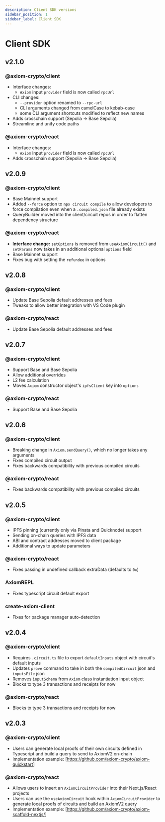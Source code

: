 ```yaml
---
description: Client SDK versions
sidebar_position: 1
sidebar_label: Client SDK
---
```


# Client SDK

## v2.1.0

### @axiom-crypto/client

- Interface changes:
  - `Axiom` input `provider` field is now called `rpcUrl`
- CLI changes:
  - `--provider` option renamed to `--rpc-url`
  - CLI arguments changed from camelCase to kebab-case
  - some CLI argument shortcuts modified to reflect new names
- Adds crosschain support (Sepolia -> Base Sepolia)
- Streamline and unify code paths

### @axiom-crypto/react

- Interface changes:
  - `Axiom` input `provider` field is now called `rpcUrl`
- Adds crosschain support (Sepolia -> Base Sepolia)

## v2.0.9

### @axiom-crypto/client

- Base Mainnet support
- Added `--force` option to `npx circuit compile` to allow developers to force compilation even when a `.compiled.json` file already exists
- QueryBuilder moved into the client/circuit repos in order to flatten dependency structure

### @axiom-crypto/react

- **Interface change:** `setOptions` is removed from `useAxiomCircuit()` and `setParams` now takes in an additional optional `options` field
- Base Mainnet support
- Fixes bug with setting the `refundee` in options

 ## v2.0.8

### @axiom-crypto/client

- Update Base Sepolia default addresses and fees
- Tweaks to allow better integration with VS Code plugin

### @axiom-crypto/react

- Update Base Sepolia default addresses and fees

## v2.0.7

### @axiom-crypto/client

- Support Base and Base Sepolia
- Allow additional overrides
- L2 fee calculation
- Moves `Axiom` constructor object's `ipfsClient` key into `options`

### @axiom-crypto/react

- Support Base and Base Sepolia

## v2.0.6

### @axiom-crypto/client

- Breaking change in `Axiom.sendQuery()`, which no longer takes any arguments
- Fixes compiled circuit output
- Fixes backwards compatibility with previous compiled circuits

### @axiom-crypto/react

- Fixes backwards compatibility with previous compiled circuits

## v2.0.5

### @axiom-crypto/client

- IPFS pinning (currently only via Pinata and Quicknode) support
- Sending on-chain queries with IPFS data
- ABI and contract addresses moved to client package
- Additional ways to update parameters

### @axiom-crypto/react

- Fixes passing in undefined callback extraData (defaults to `0x`)

### AxiomREPL

- Fixes typescript circuit default export

### create-axiom-client

- Fixes for package manager auto-detection

## v2.0.4

### @axiom-crypto/client

- Requires `.circuit.ts` file to export `defaultInputs` object with circuit's default inputs
- Updates `prove` command to take in both the `compiledCircuit` json and `inputsFile` json
- Removes `inputSchema` from `Axiom` class instantiation input object
- Blocks tx type 3 transactions and receipts for now

### @axiom-crypto/react

- Blocks tx type 3 transactions and receipts for now

## v2.0.3

### @axiom-crypto/client

- Users can generate local proofs of their own circuits defined in Typescript and build a query to send to AxiomV2 on-chain
- Implementation example: [https://github.com/axiom-crypto/axiom-quickstart]

### @axiom-crypto/react

- Allows users to insert an `AxiomCircuitProvider` into their Next.js/React projects
- Users can use the `useAxiomCircuit` hook within `AxiomCircuitProvider` to generate local proofs of circuits and build an AxiomV2 query
- Implementation example: [https://github.com/axiom-crypto/axiom-scaffold-nextjs/]
